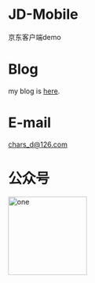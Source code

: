 # JD-Mobile
京东客户端demo

# Blog
my blog is [here](http://my.oschina.net/chars/blog). 

# E-mail
chars_d@126.com

# 公众号
<img alt="one" src="https://raw.github.com/charsdavy/MyNotes/master/screenshots/xiaoniu.png" width="160">
&nbsp;&nbsp;
